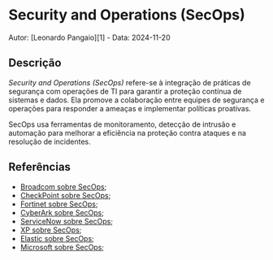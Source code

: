 # Security and Operations (SecOps)

Autor: [Leonardo Pangaio][1] - Data: 2024-11-20

## Descrição

*Security and Operations (SecOps)* refere-se à integração de práticas de segurança com operações de TI para garantir a proteção contínua de sistemas e dados. Ela promove a colaboração entre equipes de segurança e operações para responder a ameaças e implementar políticas proativas.

SecOps usa ferramentas de monitoramento, detecção de intrusão e automação para melhorar a eficiência na proteção contra ataques e na resolução de incidentes.

## Referências

- [Broadcom sobre SecOps](https://www.broadcom.com/topics/secops);
- [CheckPoint sobre SecOps](https://www.checkpoint.com/pt/cyber-hub/threat-prevention/what-is-soc/what-is-security-operations-secops/);
- [Fortinet sobre SecOps](https://www.fortinet.com/fr/resources/cyberglossary/what-is-secops);
- [CyberArk sobre SecOps](https://www.cyberark.com/what-is/security-operations/);
- [ServiceNow sobre SecOps](https://www.servicenow.com/products/security-operations/what-is-secops.html);
- [XP sobre SecOps](https://blog.xpeducacao.com.br/secops/);
- [Elastic sobre SecOps](https://www.elastic.co/pt/what-is/secops);
- [Microsoft sobre SecOps](https://www.microsoft.com/pt-br/security/business/security-101/what-is-security-operations-secops);